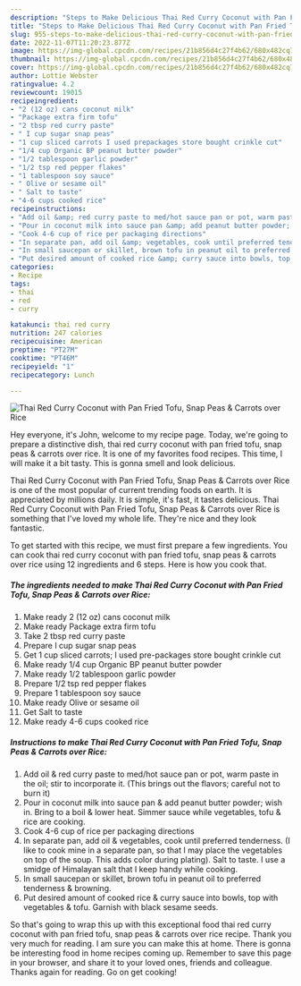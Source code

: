 ```yaml
---
description: "Steps to Make Delicious Thai Red Curry Coconut with Pan Fried Tofu, Snap Peas &amp;amp; Carrots over Rice"
title: "Steps to Make Delicious Thai Red Curry Coconut with Pan Fried Tofu, Snap Peas &amp;amp; Carrots over Rice"
slug: 955-steps-to-make-delicious-thai-red-curry-coconut-with-pan-fried-tofu-snap-peas-and-amp-carrots-over-rice
date: 2022-11-07T11:20:23.877Z
image: https://img-global.cpcdn.com/recipes/21b856d4c27f4b62/680x482cq70/thai-red-curry-coconut-with-pan-fried-tofu-snap-peas-carrots-over-rice-recipe-main-photo.jpg
thumbnail: https://img-global.cpcdn.com/recipes/21b856d4c27f4b62/680x482cq70/thai-red-curry-coconut-with-pan-fried-tofu-snap-peas-carrots-over-rice-recipe-main-photo.jpg
cover: https://img-global.cpcdn.com/recipes/21b856d4c27f4b62/680x482cq70/thai-red-curry-coconut-with-pan-fried-tofu-snap-peas-carrots-over-rice-recipe-main-photo.jpg
author: Lottie Webster
ratingvalue: 4.2
reviewcount: 19015
recipeingredient:
- "2 (12 oz) cans coconut milk"
- "Package extra firm tofu"
- "2 tbsp red curry paste"
- " I cup sugar snap peas"
- "1 cup sliced carrots I used prepackages store bought crinkle cut"
- "1/4 cup Organic BP peanut butter powder"
- "1/2 tablespoon garlic powder"
- "1/2 tsp red pepper flakes"
- "1 tablespoon soy sauce"
- " Olive or sesame oil"
- " Salt to taste"
- "4-6 cups cooked rice"
recipeinstructions:
- "Add oil &amp; red curry paste to med/hot sauce pan or pot, warm paste in the oil; stir to incorporate it. (This brings out the flavors; careful not to burn it)"
- "Pour in coconut milk into sauce pan &amp; add peanut butter powder; wish in. Bring to a boil &amp; lower heat. Simmer sauce while vegetables, tofu &amp; rice are cooking."
- "Cook 4-6 cup of rice per packaging directions"
- "In separate pan, add oil &amp; vegetables, cook until preferred tenderness. (I like to cook mine in a separate pan, so that I may place the vegetables on top of the soup. This adds color during plating). Salt to taste. I use a smidge of Himalayan salt that I keep handy while cooking."
- "In small saucepan or skillet, brown tofu in peanut oil to preferred tenderness &amp; browning."
- "Put desired amount of cooked rice &amp; curry sauce into bowls, top with vegetables &amp; tofu. Garnish with black sesame seeds."
categories:
- Recipe
tags:
- thai
- red
- curry

katakunci: thai red curry 
nutrition: 247 calories
recipecuisine: American
preptime: "PT27M"
cooktime: "PT46M"
recipeyield: "1"
recipecategory: Lunch

---
```



![Thai Red Curry Coconut with Pan Fried Tofu, Snap Peas &amp; Carrots over Rice](https://img-global.cpcdn.com/recipes/21b856d4c27f4b62/680x482cq70/thai-red-curry-coconut-with-pan-fried-tofu-snap-peas-carrots-over-rice-recipe-main-photo.jpg)

Hey everyone, it's John, welcome to my recipe page. Today, we're going to prepare a distinctive dish, thai red curry coconut with pan fried tofu, snap peas &amp; carrots over rice. It is one of my favorites food recipes. This time, I will make it a bit tasty. This is gonna smell and look delicious.



Thai Red Curry Coconut with Pan Fried Tofu, Snap Peas &amp; Carrots over Rice is one of the most popular of current trending foods on earth. It is appreciated by millions daily. It is simple, it's fast, it tastes delicious. Thai Red Curry Coconut with Pan Fried Tofu, Snap Peas &amp; Carrots over Rice is something that I've loved my whole life. They're nice and they look fantastic.


To get started with this recipe, we must first prepare a few ingredients. You can cook thai red curry coconut with pan fried tofu, snap peas &amp; carrots over rice using 12 ingredients and 6 steps. Here is how you cook that.

<!--inarticleads1-->

##### The ingredients needed to make Thai Red Curry Coconut with Pan Fried Tofu, Snap Peas &amp; Carrots over Rice:

1. Make ready 2 (12 oz) cans coconut milk
1. Make ready Package extra firm tofu
1. Take 2 tbsp red curry paste
1. Prepare  I cup sugar snap peas
1. Get 1 cup sliced carrots; I used pre-packages store bought crinkle cut
1. Make ready 1/4 cup Organic BP peanut butter powder
1. Make ready 1/2 tablespoon garlic powder
1. Prepare 1/2 tsp red pepper flakes
1. Prepare 1 tablespoon soy sauce
1. Make ready  Olive or sesame oil
1. Get  Salt to taste
1. Make ready 4-6 cups cooked rice




<!--inarticleads2-->

##### Instructions to make Thai Red Curry Coconut with Pan Fried Tofu, Snap Peas &amp; Carrots over Rice:

1. Add oil &amp; red curry paste to med/hot sauce pan or pot, warm paste in the oil; stir to incorporate it. (This brings out the flavors; careful not to burn it)
1. Pour in coconut milk into sauce pan &amp; add peanut butter powder; wish in. Bring to a boil &amp; lower heat. Simmer sauce while vegetables, tofu &amp; rice are cooking.
1. Cook 4-6 cup of rice per packaging directions
1. In separate pan, add oil &amp; vegetables, cook until preferred tenderness. (I like to cook mine in a separate pan, so that I may place the vegetables on top of the soup. This adds color during plating). Salt to taste. I use a smidge of Himalayan salt that I keep handy while cooking.
1. In small saucepan or skillet, brown tofu in peanut oil to preferred tenderness &amp; browning.
1. Put desired amount of cooked rice &amp; curry sauce into bowls, top with vegetables &amp; tofu. Garnish with black sesame seeds.




So that's going to wrap this up with this exceptional food thai red curry coconut with pan fried tofu, snap peas &amp; carrots over rice recipe. Thank you very much for reading. I am sure you can make this at home. There is gonna be interesting food in home recipes coming up. Remember to save this page in your browser, and share it to your loved ones, friends and colleague. Thanks again for reading. Go on get cooking!
